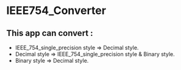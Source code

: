 # IEEE754_Converter
## This app can convert :
- IEEE_754_single_precision style => Decimal style.
- Decimal style => IEEE_754_single_precision style & Binary style.
- Binary style => Decimal style.
